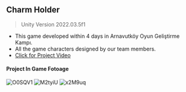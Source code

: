 ## Charm Holder
> Unity Version 2022.03.5f1
> 
- This game developed within 4 days in Arnavutköy Oyun Geliştirme Kampı.
- All the game characters designed by our team members.
-  [Click for Project Video](https://drive.google.com/file/d/1g3gd-es_mAn_CqcaigIfDFxz5-JNPmmW/view?usp=drive_link  )

####  Project In Game Fotoage
  ![O0SQV1](https://github.com/IMetex/CharmHolder/assets/73601795/a0c00348-3603-4a43-b12e-f8e5f882f372)
 ![M2tyiU](https://github.com/IMetex/CharmHolder/assets/73601795/56dc577c-5f92-4b4f-85c8-2bf1d843adc8)
![x2M9uq](https://github.com/IMetex/CharmHolder/assets/73601795/1531eb96-bd2e-4fc5-84b1-609bc6304f5f)


